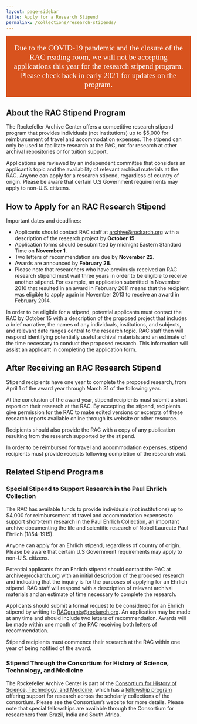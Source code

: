 ```yaml
---
layout: page-sidebar
title: Apply for a Research Stipend
permalink: /collections/research-stipends/
---
```


<!-- temporary COVID-19 banner -->
<div style="
    background-color: #D8531E;
    color: white;
    font-size: 1.5em;
    font-family: Manuale, serif;
    padding: 1em;
    margin: 0;
    text-align: center;
">Due to the COVID-19 pandemic and the closure of the RAC reading room, we will not be accepting applications this year for the research stipend program. Please check back in early 2021 for updates on the program.</div>

## About the RAC Stipend Program

The Rockefeller Archive Center offers a competitive research stipend program that provides individuals (not institutions) up to $5,000 for reimbursement of travel and accommodation expenses.  The stipend can only be used to facilitate research at the RAC, not for research at other archival repositories or for tuition support.

Applications are reviewed by an independent committee that considers an applicant’s topic and the availability of relevant archival materials at the RAC. Anyone can apply for a research stipend, regardless of country of origin. Please be aware that certain U.S Government requirements may apply to non-U.S. citizens.

## How to Apply for an RAC Research Stipend

Important dates and deadlines:

- Applicants should contact RAC staff at [archive@rockarch.org](mailto:archive@rockarch.org) with a description of the research project by **October 15**.
-	Application forms should be submitted by midnight Eastern Standard Time on **November 1**.
-	Two letters of recommendation are due by **November 22**.
-	Awards are announced by **February 28**.
-	Please note that researchers who have previously received an RAC research stipend must wait three years in order to be eligible to receive another stipend. For example, an application submitted in November 2010 that resulted in an award in February 2011 means that the recipient was eligible to apply again in November 2013 to receive an award in February 2014.

In order to be eligible for a stipend, potential applicants must contact the RAC by October 15 with a description of the proposed project that includes a brief narrative, the names of any individuals, institutions, and subjects, and relevant date ranges central to the research topic. RAC staff then will respond identifying potentially useful archival materials and an estimate of the time necessary to conduct the proposed research. This information will assist an applicant in completing the application form.



<!-- <button class="rac-orange-button">I've read the requirements and want to submit an application</button> -->

## After Receiving an RAC Research Stipend

Stipend recipients have one year to complete the proposed research, from April 1 of the award year through March 31 of the following year.

At the conclusion of the award year, stipend recipients must submit a short report on their research at the RAC. By accepting the stipend, recipients give permission for the RAC to make edited versions or excerpts of these research reports available online through its website or other resource.

Recipients should also provide the RAC with a copy of any publication resulting from the research supported by the stipend.

In order to be reimbursed for travel and accommodation expenses, stipend recipients must provide receipts following completion of the research visit.

## Related Stipend Programs

### Special Stipend to Support Research in the Paul Ehrlich Collection

The RAC has available funds to provide individuals (not institutions) up to $4,000 for reimbursement of travel and accommodation expenses to support short-term research in the Paul Ehrlich Collection, an important archive documenting the life and scientific research of Nobel Laureate Paul Ehrlich (1854-1915).

Anyone can apply for an Ehrlich stipend, regardless of country of origin. Please be aware that certain U.S Government requirements may apply to non-U.S. citizens.

Potential applicants for an Ehrlich stipend should contact the RAC at [archive@rockarch.org](mailto:archive@rockarch.org) with an initial description of the proposed research and indicating that the inquiry is for the purposes of applying for an Ehrlich stipend. RAC staff will respond with a description of relevant archival materials and an estimate of time necessary to complete the research.

Applicants should submit a formal request to be considered for an Ehrlich stipend by writing to [RACgrants@rockarch.org](mailto:RACgrants@rockarch.org). An application may be made at any time and should include two letters of recommendation. Awards will be made within one month of the RAC receiving both letters of recommendation.

Stipend recipients must commence their research at the RAC within one year of being notified of the award.

### Stipend Through the Consortium for History of Science, Technology, and Medicine

The Rockefeller Archive Center is part of the [Consortium for History of Science, Technology, and Medicine](https://www.chstm.org/), which has a [fellowship program](https://www.chstm.org/fellowships/chstm-fellowships)
offering support for research across the scholarly collections of the consortium. Please see the Consortium’s website for more details.  Please note that special fellowships are available through the Consortium for researchers from Brazil, India and South Africa.
